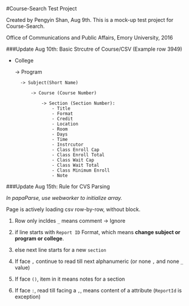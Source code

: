 #Course-Search Test Project

Created by Pengyin Shan, Aug 9th. This is a mock-up test project for Course-Search.

Office of Communications and Public Affairs, Emory University, 2016

###Update Aug 10th: Basic Strcutre of Course/CSV (Example row 3949)

- College

    -> Program

        -> Subject(Short Name)

            -> Course (Course Number)

                -> Section (Section Number):
                    - Title
                    - Format
                    - Credit
                    - Location
                    - Room
                    - Days
                    - Time
                    - Instrcutor
                    - Class Enroll Cap
                    - Class Enroll Total
                    - Class Wait Cap
                    - Class Wait Total
                    - Class Minimum Enroll
                    - Note

###Update Aug 15th: Rule for CVS Parsing

*In papaParse, use webworker to initialize array.*

Page is actively loading csv row-by-row, without block.

1. Row only incldes `_` means comment -> Ignore

2. if line starts with `Report ID` Format, which means **change subject or program or college**.

3. else next line starts for a new `section`

2. If face `,` continue to read till next alphanumeric (or none `,` and none `_` value)

3. If face `()`, item in it means notes for a section

4. If face `:`, read till facing a `,`, means content of a attribute (`ReportId` is exception)